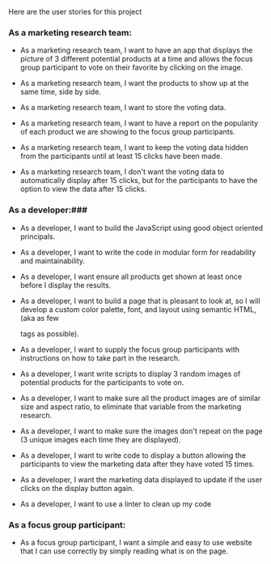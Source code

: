 Here are the user stories for this project

### As a marketing research team: ###

* As a marketing research team, I want to have an app that displays the picture of 3 different potential products at a time and allows the focus group participant to vote on their favorite by clicking on the image.

* As a marketing research team, I want the products to show up at the same time, side by side.

* As a marketing research team, I want to store the voting data.

* As a marketing research team, I want to have a report on the popularity of each product we are showing to the focus group participants.

* As a marketing research team, I want to keep the voting data hidden from the participants until at least 15 clicks have been made.

* As a marketing research team, I don't want the voting data to automatically display after 15 clicks, but for the participants to have the option to view the data after 15 clicks.

###  As a developer:###

* As a developer, I want to build the JavaScript using good object oriented principals.

* As a developer, I want to write the code in modular form for readability and maintainability.

* As a developer, I want ensure all products get shown at least once before I display the results.

* As a developer, I want to build a page that is pleasant to look at, so I will develop a custom color palette, font, and layout using semantic HTML, (aka as few <div> tags as possible).

* As a developer, I want to supply the focus group participants with instructions on how to take part in the research.

* As a developer, I want write scripts to display 3 random images of potential products for the participants to vote on.

* As a developer, I want to make sure all the product images are of similar size and aspect ratio, to eliminate that variable from the marketing research.

* As a developer, I want to make sure the images don't repeat on the page (3 unique images each time they are displayed).

* As a developer, I want to write code to display a button allowing the participants to view the marketing data after they have voted 15 times.

* As a developer, I want the marketing data displayed to update if the user clicks on the display button again.

* As a developer, I want to use a linter to clean up my code


### As a focus group participant: ###

* As a focus group participant, I want a simple and easy to use website that I can use correctly by simply reading what is on the page.
